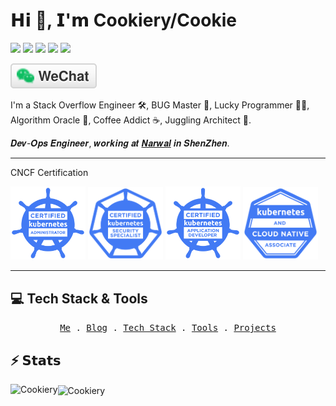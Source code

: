 # 𝗛𝗶 👋, 𝗜'𝗺 Cookiery/Cookie

[![](https://img.shields.io/badge/-%40Cookiery-181717?style=flat-square&logo=github)](https://github.com/Cookiery)
[![](https://img.shields.io/badge/-%40Cookiery-26A5E4?style=flat-square&logo=telegram)](https://t.me/)
[![](https://img.shields.io/badge/-yangxuqi000@gmail.com-EA4335?style=flat-square&logo=gmail&logoColor=fff)](mailto:yangxuqi000@gmail.com)
[![](https://img.shields.io/website?style=flat-square&up_message=pelin.cc&url=https%3A%2F%2Fwww.pelin.cc)](https://www.pelin.cc)
![](https://komarev.com/ghpvc/?username=Cookiery&style=flat-square)

<!-- <p align="center"> -->
<a href="https://github.com/Cookiery/Cookiery/blob/main/wechat/wechat-qr-code.jpg?raw=true"><img src="wechat/wechat.svg" alt="微信"></a>
<!-- </p> -->

<!-- <p align="center">
  <img alt="Kubernetes" src="https://img.shields.io/static/v1?style=flat&logo=Kubernetes&label=&message=Kubernetes&color=767676">
  <img alt="Docker" src="https://img.shields.io/static/v1?style=flat&logo=Docker&label=&message=Docker&color=767676">
</p>

<p align="center">
  <img alt="Golang" src="https://img.shields.io/static/v1?style=flat&logo=Go&label=&message=Golang&color=767676">
  <img alt="Python" src="https://img.shields.io/static/v1?style=flat&logo=Python&label=&message=Python&color=767676">
</p> -->


I'm a 
Stack Overflow Engineer 🛠,
BUG Master 🐞, 
Lucky Programmer 🧑‍💻, 
Algorithm Oracle 🔮, 
Coffee Addict ☕️, 
Juggling Architect 🤡.

𝑫𝒆𝒗-𝑶𝒑𝒔 𝑬𝒏𝒈𝒊𝒏𝒆𝒆𝒓, 𝒘𝒐𝒓𝒌𝒊𝒏𝒈 𝒂𝒕 [𝑵𝒂𝒓𝒘𝒂𝒍](https://narwal.com/) 𝒊𝒏 𝑺𝒉𝒆𝒏𝒁𝒉𝒆𝒏.

---
CNCF Certification

<a href="https://ti-user-certificates.s3.amazonaws.com/e0df7fbf-a057-42af-8a1f-590912be5460/8c5ab0c4-9e4d-449f-9222-ae14c5f39982-xuqi-yang-b5aeb0dd-f237-4ba9-93fe-8fc148f34626-certificate.pdf" target="_blank"><img src="./cka-color.svg" width="120"></a>
<a href="https://ti-user-certificates.s3.amazonaws.com/e0df7fbf-a057-42af-8a1f-590912be5460/8c5ab0c4-9e4d-449f-9222-ae14c5f39982-xuqi-yang-3db08028-a46a-4bb3-901f-19c46b3e3ef2-certificate.pdf" target="_blank"><img src="./cks-color.svg" width="120"></a>
<a href="https://ti-user-certificates.s3.amazonaws.com/e0df7fbf-a057-42af-8a1f-590912be5460/8c5ab0c4-9e4d-449f-9222-ae14c5f39982-xuqi-yang-3a7ccd79-7b4e-44c0-bd40-85af5b0d3f47-certificate.pdf" target="_blank"><img src="./ckad-color.svg" width="120"></a>
<a href="https://ti-user-certificates.s3.amazonaws.com/e0df7fbf-a057-42af-8a1f-590912be5460/8c5ab0c4-9e4d-449f-9222-ae14c5f39982-xuqi-yang-1a6caeba-e23a-488b-aeba-930d93b87ffa-certificate.pdf" target="_blank"><img src="./kcna-color.svg" width="120"></a>

---

## 💻 Tech Stack & Tools

<p align="center">
  <samp>
    <a href="">Me</a> .
    <a href="">Blog</a> .
    <a href="">Tech Stack</a> .
    <a href="">Tools</a> .
    <a href="">Projects</a>
  </samp>
</p>

## ⚡️ 𝗦𝘁𝗮𝘁𝘀

<img height="165" align="left" src="https://github-readme-stats.vercel.app/api?username=Cookiery&show_icons=true&locale=en" alt="Cookiery" />

<img align="center" src="https://github-readme-stats.vercel.app/api/top-langs?username=Cookiery&show_icons=true&locale=en&layout=compact" alt="Cookiery" />
